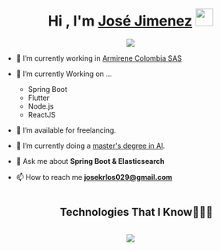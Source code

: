 <h1 align="center"><b>Hi , I'm <a href="https://www.linkedin.com/in/jose-carlos-jimenez-59885976/" target="blank">José Jimenez</a> </b><img src="https://media.giphy.com/media/hvRJCLFzcasrR4ia7z/giphy.gif" width="35"></h1>
<!--  -->
<p align="center">
  <a href="https://github.com/DenverCoder1/readme-typing-svg"><img src="https://readme-typing-svg.herokuapp.com?font=Time+New+Roman&color=F7F7F7&size=25&center=true&vCenter=true&width=600&height=100&lines=Teach+Lead,;Fullstack+Developer,;Mobile+Developer,;AI+Master+Student,;CTO+Palladium+TEC,;Active+Learner/Researcher,;Love+to+learn+new+stuffs..<3"></a>
</p>

- 🔭 I’m currently working in <a href="https://tuarmi.com/" target="blank">Armirene Colombia SAS</a>

- 🌱 I’m currently Working on ...
  - Spring Boot
  - Flutter
  - Node.js
  - ReactJS

- 🤝 I’m available for freelancing.

- 🌱 I’m currently doing a <a href="https://udavinci.edu.mx/maestrias-en-linea/maestria-en-inteligencia-artificial" target="blank">master's degree in AI</a>.

- 💬 Ask me about **Spring Boot & Elasticsearch**

- 📫 How to reach me **josekrlos029@gmail.com**

<!--h1 without bottom border-->
<div id="user-content-toc">
  <ul align="center">
    <summary><h2 style="display: inline-block">Technologies That I Know👨🏻‍💻</h2></summary>
  </ul>
</div>
<!--tech stack icons-->
<p align="center">
  <a href="https://skillicons.dev">
    <img src="https://skillicons.dev/icons?i=aws,gcp,cloudflare,docker,kafka,rabbitmq,redis,java,kotlin,cs,dart,js,ts,php,dotnet,laravel,nestjs,react,angular,flutter,express,graphql,postgres,elasticsearch,mongodb,dynamodb,git,github,gitlab,bitbucket,bootstrap,css,androidstudio&perline=11" />
  </a>
</p>


<!--
**josekrlos029/josekrlos029** is a ✨ _special_ ✨ repository because its `README.md` (this file) appears on your GitHub profile.

Here are some ideas to get you started:

- 🔭 I’m currently working on ...
- 🌱 I’m currently learning ...
- 👯 I’m looking to collaborate on ...
- 🤔 I’m looking for help with ...
- 💬 Ask me about ...
- 📫 How to reach me: ...
- 😄 Pronouns: ...
- ⚡ Fun fact: ...
-->
